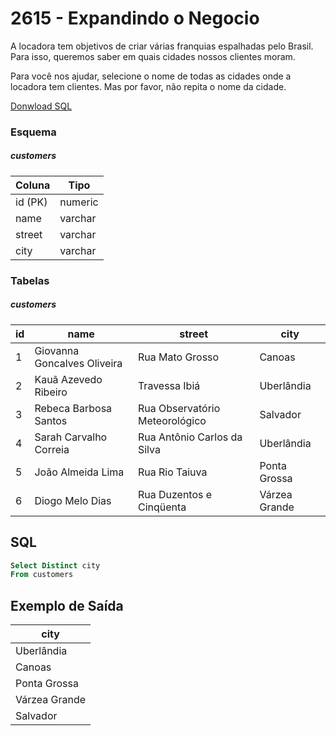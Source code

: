 # 2615 - Expandindo o Negocio

A locadora tem objetivos de criar várias franquias espalhadas pelo Brasil. Para isso, queremos saber em quais cidades nossos clientes moram.

Para você nos ajudar, selecione o nome de todas as cidades onde a locadora tem clientes. Mas por favor, não repita o nome da cidade.

[Donwload SQL](https://www.beecrowd.com.br/repository-sql/2615.sql)

### Esquema

##### customers

| Coluna  | Tipo    |
| ------- | ------- |
| id (PK) | numeric |
| name    | varchar |
| street  | varchar |
| city    | varchar |

### Tabelas

##### customers

| id  | name                        | street                         | city          |
| --- | --------------------------- | ------------------------------ | ------------- |
| 1   | Giovanna Goncalves Oliveira | Rua Mato Grosso                | Canoas        |
| 2   | Kauã Azevedo Ribeiro        | Travessa Ibiá                  | Uberlândia    |
| 3   | Rebeca Barbosa Santos       | Rua Observatório Meteorológico | Salvador      |
| 4   | Sarah Carvalho Correia      | Rua Antônio Carlos da Silva    | Uberlândia    |
| 5   | João Almeida Lima           | Rua Rio Taiuva                 | Ponta Grossa  |
| 6   | Diogo Melo Dias             | Rua Duzentos e Cinqüenta       | Várzea Grande |

## SQL

```sql
Select Distinct city
From customers
```

## Exemplo de Saída

| city          |
| ------------- |
| Uberlândia    |
| Canoas        |
| Ponta Grossa  |
| Várzea Grande |
| Salvador      |
